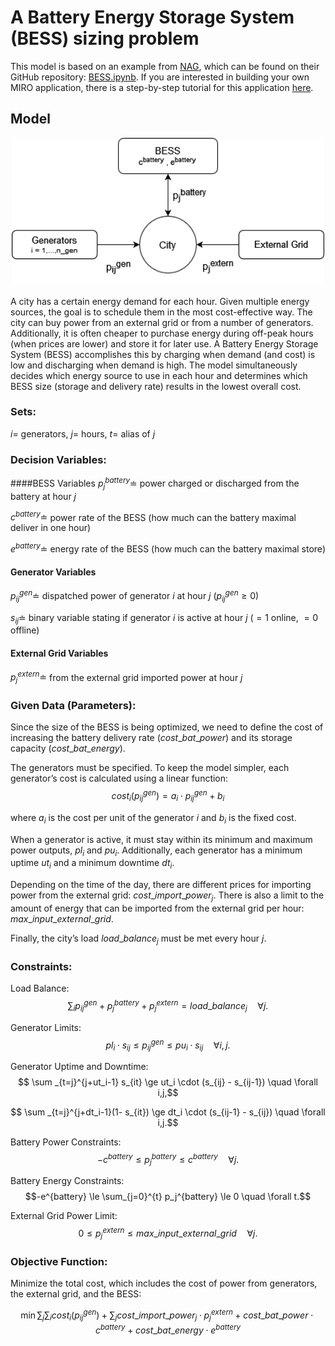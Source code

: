 # A Battery Energy Storage System (BESS) sizing problem

This model is based on an example from [NAG](https://nag.com/), which can be found on their GitHub repository: [BESS.ipynb](https://github.com/numericalalgorithmsgroup/NAGPythonExamples/blob/master/local_optimization/MILP/BESS_MILP.ipynb). If you are interested in building your own MIRO application, there is a step-by-step tutorial for this application [here](https://www.gams.com/miro/step_by_step_tutorial.html).

## Model

<div align="center"> <img src="static_bess/energy_system.png" alt="input section" width="500"/> </div>

A city has a certain energy demand for each hour. Given multiple energy sources, the goal is to schedule them in the most cost-effective way. The city can buy power from an external grid or from a number of generators. Additionally, it is often cheaper to purchase energy during off-peak hours (when prices are lower) and store it for later use. A Battery Energy Storage System (BESS) accomplishes this by charging when demand (and cost) is low and discharging when demand is high. The model simultaneously decides which energy source to use in each hour and determines which BESS size (storage and delivery rate) results in the lowest overall cost.

### Sets:
$i=$ generators, $j =$ hours, $t =$ alias of $j$

### Decision Variables:
####BESS Variables
$p_j^{battery} \doteq$ power charged or discharged from the battery at hour $j$

$c^{battery} \doteq$ power rate of the BESS (how much can the battery maximal deliver in one hour)

$e^{battery} \doteq$ energy rate of the BESS (how much can the battery maximal store)

#### Generator Variables
$p_{ij}^{gen} \doteq$ dispatched power of generator $i$ at hour $j$  ($p_{ij}^{gen}\geq 0$)

$s_{ij} \doteq$ binary variable stating if generator $i$ is active at hour $j$ ($=1$ online, $=0$ offline)

#### External Grid Variables
$p_j^{extern} \doteq$ from the external grid imported power at hour $j$

### Given Data (Parameters):
Since the size of the BESS is being optimized, we need to define the cost of increasing the battery delivery rate ($cost\_bat\_power$) and its storage capacity ($cost\_bat\_energy$).

The generators must be specified. To keep the model simpler, each generator’s cost is calculated using a linear function:
$$cost_i(p_{ij}^{gen}) = a_i \cdot p_{ij}^{gen} + b_i$$

where $a_i$ is the cost per unit of the generator $i$ and $b_i$ is the fixed cost.

When a generator is active, it must stay within its minimum and maximum power outputs, $pl_i$ and $pu_i$. Additionally, each generator has a minimum uptime $ut_i$ and a minimum downtime $dt_i$.

Depending on the time of the day, there are different prices for importing power from the external grid: $cost\_import\_power_j$. There is also a limit to the amount of energy that can be imported from the external grid per hour: $max\_input\_external\_grid$.

Finally, the city’s load $load\_balance_j$ must be met every hour $j$.

### Constraints:
Load Balance:
$$\sum_i p_{ij}^{gen} + p_j^{battery}  + p_j^{extern} = load\_balance_j \quad \forall j.$$

Generator Limits:
$$pl_i \cdot s_{ij} \le p_{ij}^{gen} \le pu_i \cdot s_{ij}  \quad \forall i,j.$$

Generator Uptime and Downtime:
$$ \sum _{t=j}^{j+ut_i-1} s_{it} \ge ut_i \cdot (s_{ij} - s_{ij-1})  \quad \forall i,j,$$

$$ \sum _{t=j}^{j+dt_i-1}(1- s_{it}) \ge dt_i \cdot (s_{ij-1} - s_{ij}) \quad \forall i,j.$$

Battery Power Constraints:
$$-c^{battery} \le p_j^{battery} \le c^{battery}  \quad \forall j.$$

Battery Energy Constraints:
$$-e^{battery} \le \sum_{j=0}^{t}  p_j^{battery} \le 0  \quad \forall t.$$

External Grid Power Limit:
$$0 \le p_j^{extern} \le max\_input\_external\_grid  \quad \forall j.$$

### Objective Function:
Minimize the total cost, which includes the cost of power from generators, the external grid, and the BESS:

$$\min \sum_j \sum_i cost_i(p_{ij}^{gen}) + \sum_j cost\_import\_power_j \cdotp p_j^{extern} + cost\_bat\_power \cdot  c^{battery} + cost\_bat\_energy \cdot e^{battery}$$

